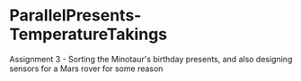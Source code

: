 # ParallelPresents-TemperatureTakings
Assignment 3 - Sorting the Minotaur's birthday presents, and also designing sensors for a Mars rover for some reason
